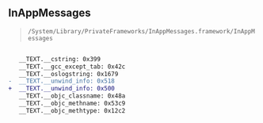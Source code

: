 ## InAppMessages

> `/System/Library/PrivateFrameworks/InAppMessages.framework/InAppMessages`

```diff

   __TEXT.__cstring: 0x399
   __TEXT.__gcc_except_tab: 0x42c
   __TEXT.__oslogstring: 0x1679
-  __TEXT.__unwind_info: 0x518
+  __TEXT.__unwind_info: 0x500
   __TEXT.__objc_classname: 0x48a
   __TEXT.__objc_methname: 0x53c9
   __TEXT.__objc_methtype: 0x12c2

```
